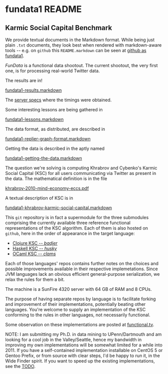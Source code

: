 fundata1 README
===============

Karmic Social Capital Benchmark
-------------------------------

We provide textual documents in the Markdown format.  While being just plain `.txt` documents, they look best when rendered with markdown-aware tools -- e.g. on `github` this `README.markdown` can be seen at [github as fundata1](http://github/alexy/fundata1). 

_FunData_ is a functional data shootout.  The current shootout, the very first one, is for processing real-world Twitter data.

The results are in!

[fundata1-results.markdown](http://github.com/alexy/fundata1/blob/master/fundata1-results.markdown)

The [server specs](fundata1-server.markdown) where the timings were obtained.

Some interesting lessons are being gathered in

[fundata1-lessons.markdown](http://github.com/alexy/fundata1/blob/master/fundata1-lessons.markdown)

The data format, as distributed, are described in 

[fundata1-replier-graph-format.markdown](http://github.com/alexy/fundata1/blob/master/fundata1-replier-graph-format.markdown)
	
Getting the data is described in the aptly named

[fundata1-getting-the-data.markdown](http://github.com/alexy/fundata1/blob/master/fundata1-getting-the-data.markdown)

The question we're solving is computing Khrabrov and Cybenko's Karmic Social Capital (KSC) for all users communicating via Twitter as present in the data.  The mathematical definition is in the file 

[khrabrov-2010-mind-economy-eccs.pdf](http://github.com/alexy/fundata1/blob/master/khrabrov-2010-mind-economy-eccs.pdf)
	
A textual description of KSC is in 

[fundata1-khrabrov-karmic-social-capital.markdown](fundata1-khrabrov-karmic-social-capital.markdown)	
	
This `git` repository is in fact a supermodule for the three submodules comprising the currently available three reference functional representations of the KSC algorithm.  Each of them is also hosted on `github`, here in the order of appearance in the target language:

* [Clojure KSC -- _badjer_](http://github.com/alexy/badjer)
* [Haskell KSC -- _husky_](http://github.com/alexy/husky)
* [OCaml KSC -- _clams_](http://github.com/alexy/clams)
	
Each of those languages' repos contains further notes on the choices and possible improvements available in their respective implemetations.  Since JVM languages lack an obvious efficient general-purpose serialization, we relax the rules for them a bit.
	
The machine is a SunFire 4320 server with 64 GB of RAM and 8 CPUs.
	
The purpose of having separate repos by language is to facilitate forking and improvement of their implementations, potentially beating other languages.  You're welcome to supply an implementation of the KSC conforming to the rules in other languages, not necessarily functional.  

Some observation on these implementations are posted at [functional.tv](http://functional.tv/).

NOTE: I am submitting my Ph.D. in data mining to UPenn/Dartmouth and am looking for a cool job in the Valley/Seattle, hence my bandwidth in improving my own implementations will be somewhat limited for a while into 2011.  If you have a self-contained implementation installable on CentOS 5 or Gentoo Prefix, or from source with clear steps, I'd be happy to run it, in the Wide Finder spirit.  If you want to speed up the existing implementations, see the [TODO](http://github.com/alexy/fundata1/blob/master/TODO.markdown).

	